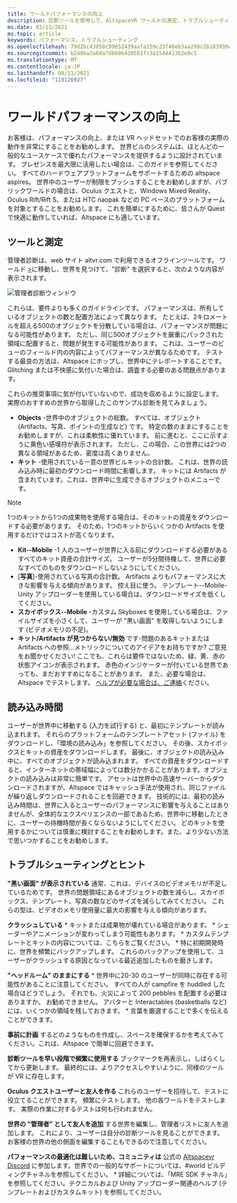 ```yaml
---
title: ワールドパフォーマンスの向上
description: 診断ツールを使用して、AltspaceVR ワールドの測定、トラブルシューティング、およびパフォーマンスの向上を行う方法について説明します。
ms.date: 03/11/2021
ms.topic: article
keywords: パフォーマンス、トラブルシューティング
ms.openlocfilehash: 79d2bc43858c99652439aafa159c23f48eb3aa299c2b183936e40b1794fe444e
ms.sourcegitcommit: b248ba2a6da7d669b430581fc3a1544413b2e9c1
ms.translationtype: MT
ms.contentlocale: ja-JP
ms.lasthandoff: 08/11/2021
ms.locfileid: "119126927"
---
```

# <a name="improving-world-performance"></a>ワールドパフォーマンスの向上

お客様は、パフォーマンスの向上、または VR ヘッドセットでのお客様の実際の動作を非常にすることをお勧めします。 世界ビルのシステムは、ほとんどの一般的なユースケースで優れたパフォーマンスを提供するように設計されています。 プレゼンスを最大限に活用したい場合は、このガイドを参照してください。 すべてのハードウェアプラットフォームをサポートするための altspace aspires。 世界中のユーザーが制限をプッシュすることをお勧めしますが、パブリックワールドの場合は、Oculus クエストと、Windows Mixed Reality、Oculus Rift/Rift S、または HTC naopak などの PC ベースのプラットフォームを対象とすることをお勧めします。 これを簡単にするために、皆さんが Quest で快適に動作していれば、Altspace にも適しています。

## <a name="tools-and-measurement"></a>ツールと測定

管理者診断は、web サイト altvr.com で利用できるオフラインツールです。 ワールド [>](https://account.altvr.com/users/sign_in)に移動し、世界を見つけて、"診断" を選択すると、次のような内容が表示されます。

![管理者診断ウィンドウ](images/performance.png)

これらは、要件よりも多くのガイドラインです。 パフォーマンスは、所有しているオブジェクトの数と配置方法によって異なります。 たとえば、2キロメートルを超える500のオブジェクトを分散している場合は、パフォーマンスが問題になる可能性があります。 ただし、同じ500オブジェクトを厳重にパックされた領域に配置すると、問題が発生する可能性があります。 これは、ユーザーのビューのフィールド内の内容によってパフォーマンスが異なるためです。 テストする最良の方法は、Altspace にホップし、世界中にテレポートすることです。 Glitching または不快感に気付いた場合は、調査する必要のある問題点があります。

これらの推奨事項に気が付いていないので、成功を収めるように設定します。 実際のおすすめの世界から取得したこのサンプル診断を見てみましょう。 

* **Objects** -世界中のオブジェクトの総数。 すべては、オブジェクト (Artifacts、写真、ポイントの生成など) です。 特定の数のままにすることをお勧めしますが、これは柔軟性に優れています。 前に進むと、ここに示すように黄色い感嘆符が表示されます。 ただし、この場合、この世界には2つの異なる領域があるため、密度は高くありません。
* **キット** -使用されている一意の世界ビルキットの合計数。 これは、世界の読み込み時に最初のダウンロード時間に影響します。 キットには Artifacts が含まれています。これは、世界中に生成できるオブジェクトのメニューです。 

> [!NOTE] 
> 1つのキットから1つの成果物を使用する場合は、そのキットの資産をダウンロードする必要があります。 そのため、1つのキットからいくつかの Artifacts を使用するだけではコストが高くなります。 

* **Kit--Mobile** -1 人のユーザーが世界に入る前にダウンロードする必要があるすべてのキット資産の合計サイズ。 ユーザーが5分間待機して、世界に必要なすべてのものをダウンロードしないようにしてください。
* [**写真**]-使用されている写真の合計数。 Artifacts よりもパフォーマンスに大きな影響を与える傾向があります。 控え目に使う。
テンプレート--Mobile-Unity アップローダーを使用している場合は、ダウンロードサイズを低くしてください。
* **スカイボックス--Mobile** -カスタム Skyboxes を使用している場合は、ファイルサイズを小さくして、ユーザーが "黒い画面" を取得しないようにします (ビデオメモリの不足)。
* **キット/Artifacts が見つからない/無効** です-問題のあるキットまたは Artifacts への参照...メトリックについてのアイデアをお持ちですか? ご意見をお聞かせください!
ここでも、これらは要件ではないため、緑、黄、赤の状態アイコンが表示されます。 赤色のインジケーターが付いている世界であっても、まだおすすめになることがあります。 また、必要な場合は、Altspace でテストします。 [ヘルプが必要な場合は、ご連絡](getting-help.md)ください。 

## <a name="load-time"></a>読み込み時間

ユーザーが世界中に移動する (入力を試行する) と、最初にテンプレートが読み込まれます。 それらのプラットフォームのテンプレートアセット (ファイル) をダウンロードし、「環境の読み込み」を参照してください。 その後、スカイボックスとキットの資産をダウンロードします。 最後に、オブジェクトの読み込み中に、すべてのオブジェクトが読み込まれます。 すべての資産をダウンロードすると、インターネットの帯域幅によっては数分かかることがあります。オブジェクトの読み込みは非常に簡単です。 アセットは世界中の高速サーバーからダウンロードされますが、Altspace ではキャッシュ手法が使用され、同じファイルが繰り返しダウンロードされることを回避できます。 技術的には、最初の読み込み時間は、世界に入るとユーザーのパフォーマンスに影響を与えることはありませんが、全体的なエクスペリエンスの一部であるため、世界中に移動したときに、ユーザーの待機時間が長くならないようにしてください。 どのキットを使用するかについては慎重に検討することをお勧めします。また、より少ない方法で思いつかすることをお勧めします。

## <a name="troubleshooting-and-tips"></a>トラブルシューティングとヒント

**"黒い画面" が表示されている** 通常、これは、デバイスのビデオメモリが不足しているためです。 世界の問題領域にあるオブジェクトの数を減らし、スカイボックス、テンプレート、写真の数などのサイズを減らしてみてください。 これらの型は、ビデオのメモリ使用量に最大の影響を与える傾向があります。

**クラッシュしている**
    * キットまたは成果物が壊れている場合があります。
    * シェーダーやアニメーションが変わってしまう可能性もあります。
    * カスタムテンプレートとキットの内容については、こちらをご覧ください。
    * 特に初期開発時に、世界を頻繁にバックアップします。 これらのバックアップを使用して、ユーザーがクラッシュする原因となっている最近追加したものを磨きします。

**"ヘッドルーム" のままにする**
    * 世界中に20-30 のユーザーが同時に存在する可能性があることに注意してください。 すべての人が campfire を huddled した場合はどうでしょう。 それでも、火災によって 200 pebbles を配置する必要はありますか。 お勧めできません。 アバターと Interactables (basketballs など) には、いくつかの領域を残しておきます。
    * 言葉を厳選することで多くを伝えることができます。

**事前に計画** するどのようなものを作成し、スペースを確保するかを考えてみてください。これは、Altspace で簡単に回避できます。

**診断ツールを早い段階で頻繁に使用する** ブックマークを再表示し、しばらくしてから更新します。 最終的には、よりアクセスしやすいように、同様のツールが VR に存在します。

**Oculus クエストユーザーと友人を作る** これらのユーザーを招待して、テストに役立てることができます。 頻繁にテストします。 他の各ワールドをテストします。 実際の作業に対するテストは何も行われません。

**世界の "管理者" として友人を追加** する世界を編集し、管理者リストに友人を追加します。 これにより、ユーザーは自分の診断ツールを見ることができます。 お客様の世界の他の側面を編集することもできるので注意してください。 

**パフォーマンスの最適化は難しいため、コミュニティは** 公式の [Altspacevr Discord](https://discordapp.com/invite/altspacevr) に参加します。世界での一般的なサポートについては、#world ビルディングチャネルを参照してください。
    * 詳細については、「MRE SDK チャネル」を参照してください。テクニカルおよび Unity アップローダー関連のヘルプ (テンプレートおよびカスタムキット) を参照してください。